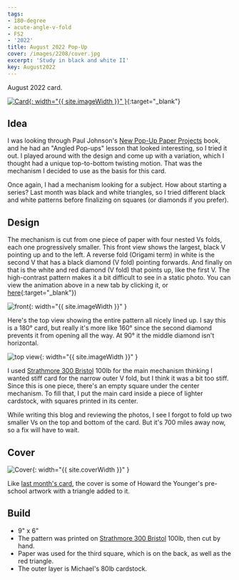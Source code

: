 ```yaml
---
tags:
- 180-degree
- acute-angle-v-fold
- FS2
- '2022'
title: August 2022 Pop-Up
cover: /images/2208/cover.jpg
excerpt: 'Study in black and white II'
key: August2022
---
```

August 2022 card.

[![Card]({{site.baseurl}}/images/2208/22august.gif){: width="{{ site.imageWidth }}" }](/images/2208/22august.gif "Click to replay in a new tab"){:target="_blank"}

## Idea

I was looking through Paul Johnson's [New Pop-Up Paper Projects](/books.html#new-pop-up-paper-projects) book, and he had an "Angled Pop-ups" lesson that looked interesting, so I tried it out. I played around with the design and come up with a variation, which I thought had a unique top-to-bottom twisting motion. That was the mechanism I decided to use as the basis for this card.

Once again, I had a mechanism looking for a subject. How about starting a series? Last month was black and white triangles, so I tried different black and white patterns before finalizing on squares (or diamonds if you prefer).

## Design

The mechanism is cut from one piece of paper with four nested Vs folds, each one progressively smaller. This front view shows the largest, black V pointing up and to the left. A reverse fold (Origami term) in white is the second V that has a black diamond (V fold) pointing forwards. And finally on that is the white and red diamond (V fold) that points up, like the first V. The high-contrast pattern makes it a bit difficult to see in a static photo. You can view the animation above in a new tab by clicking it, or [here](/images/2208/22august.gif){:target="_blank"})

![front]({{site.baseurl}}/images/2208/front.jpg){: width="{{ site.imageWidth }}" }

Here's the top view showing the entire pattern all nicely lined up. I say this is a 180&deg; card, but really it's more like 160&deg; since the second diamond prevents it from opening all the way. At 90&deg; it the middle diamond isn't horizontal.

![top view]({{site.baseurl}}/images/2208/top.jpg){: width="{{ site.imageWidth }}" }

I used [Strathmore 300 Bristol](/supplies.html#strathmore-300-bristol) 100lb for the main mechanism thinking I wanted stiff card for the narrow outer V fold, but I think it was a bit too stiff. Since this is one piece, there's an empty square under the center mechanism. To fill that, I put the main card inside a piece of lighter cardstock, with squares printed in its center.

While writing this blog and reviewing the photos, I see I forgot to fold up two smaller Vs on the top and bottom of the card. But it's 700 miles away now, so a fix will have to wait.

## Cover

![Cover]({{site.baseurl}}{{page.cover}}){: width="{{ site.coverWidth }}" }

Like [last month's card](/2022/06/26/july.html), the cover is some of Howard the Younger's pre-school artwork with a triangle added to it.

## Build

- 9" x 6"
- The pattern was printed on [Strathmore 300 Bristol](/supplies.html#strathmore-300-bristol) 100lb, then cut by hand.
- Paper was used for the third square, which is on the back, as well as the red triangle.
- The outer layer is Michael's 80lb cardstock.
